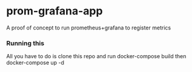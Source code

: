 # prom-grafana-app
A proof of concept to run prometheus+grafana to register metrics

### Running this  
All you have to do is clone this repo and run docker-compose build then docker-compose up -d
